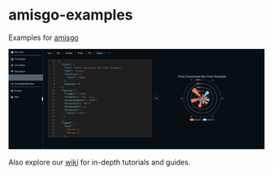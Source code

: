 # amisgo-examples

Examples for [amisgo](https://github.com/zrcoder/amisgo)

![devtoys](dtoy.png)

Also explore our [wiki](https://github.com/zrcoder/amisgo/wiki) for in-depth tutorials and guides.
